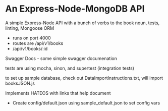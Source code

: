 # An Express-Node-MongoDB API

A simple Express-Node API with a bunch of verbs to the book noun, tests, linting, Mongoose ORM

- runs on port 4000
- routes are /api/v1/books
- /api/v1/books/:id

Swagger Docs - some simple swagger documenation

tests are using mocha, sinon, and supertest (integration tests)

to set up sample database, check out DataImportInstructions.txt, will import booksJSON.js

Implements HATEOS with links that help document

- Create config/default.json using sample_default.json to set config vars